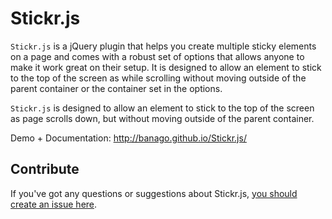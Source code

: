 # Stickr.js

`Stickr.js` is a jQuery plugin that helps you create multiple sticky elements on a page and comes with a robust set of options that allows anyone to make it work great on their setup. It is designed to allow an element to stick to the top of the screen as while scrolling without moving outside of the parent container or the container set in the options.

`Stickr.js` is designed to allow an element to stick to the top of the screen as page scrolls down, but without moving outside of the parent container.

Demo + Documentation: http://banago.github.io/Stickr.js/

## Contribute

If you've got any questions or suggestions about Stickr.js, [you should create an issue here](https://github.com/banago/Stickr.js/issues). 